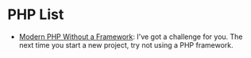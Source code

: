 # PHP List

- [Modern PHP Without a Framework](https://kevinsmith.io/modern-php-without-a-framework): I've got a challenge for you. The next time you start a new project, try not using a PHP framework.
